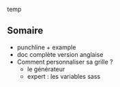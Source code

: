
temp

Somaire
---------

- punchline + example
- doc complète version anglaise
- Comment personnaliser sa grille ?
    - le générateur
    - expert : les variables sass
